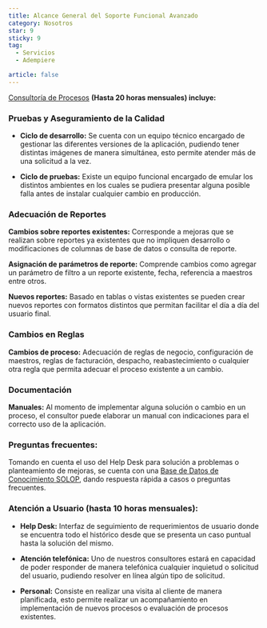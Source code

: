 ```yaml
---
title: Alcance General del Soporte Funcional Avanzado
category: Nosotros
star: 9
sticky: 9
tag:
  - Servicios
  - Adempiere

article: false
---
```


[Consultoría de Procesos](https://docs.erpya.com/about/services/services/process-consulting.html) **(Hasta 20 horas mensuales) incluye:**

### Pruebas y Aseguramiento de la Calidad

- **Ciclo de desarrollo:** Se cuenta con un equipo técnico encargado de gestionar las diferentes versiones de la aplicación, pudiendo tener distintas imágenes de manera simultánea, esto permite atender más de una solicitud a la vez.

- **Ciclo de pruebas:** Existe un equipo funcional encargado de emular los distintos ambientes en los cuales se pudiera presentar alguna posible falla antes de instalar cualquier cambio en producción.

### Adecuación de Reportes

**Cambios sobre reportes existentes:** Corresponde a mejoras que se realizan sobre reportes ya existentes que no impliquen desarrollo o modificaciones de columnas de base de datos o consulta de reporte.

**Asignación de parámetros de reporte:** Comprende cambios como agregar un parámetro de filtro a un reporte existente, fecha, referencia a maestros entre otros.

**Nuevos reportes:** Basado en tablas o vistas existentes se pueden crear nuevos reportes con formatos distintos que permitan facilitar el día a día del usuario final.

### Cambios en Reglas

**Cambios de proceso:** Adecuación de reglas de negocio, configuración de maestros, reglas de facturación, despacho, reabastecimiento o cualquier otra regla que permita adecuar el proceso existente a un cambio.

### Documentación

**Manuales:** Al momento de implementar alguna solución o cambio en un proceso, el consultor puede elaborar un manual con indicaciones para el correcto uso de la aplicación.

### Preguntas frecuentes:

Tomando en cuenta el uso del Help Desk para solución a problemas o planteamiento de mejoras, se cuenta con una [Base de Datos de Conocimiento SOLOP](https://stackoverflowteams.com/c/erpya-customers/join?returnurl=%2fc%2ferpya-customers%2fquestions), dando respuesta rápida a casos o preguntas frecuentes.

### Atención a Usuario (hasta 10 horas mensuales):

- **Help Desk:** Interfaz de seguimiento de requerimientos de usuario donde se encuentra todo el histórico desde que se presenta un caso puntual hasta la solución del mismo.

- **Atención telefónica:** Uno de nuestros consultores estará en capacidad de poder responder de manera telefónica cualquier inquietud o solicitud del usuario, pudiendo resolver en línea algún tipo de solicitud.

- **Personal:** Consiste en realizar una visita al cliente de manera planificada, esto permite realizar un acompañamiento en implementación de nuevos procesos o evaluación de procesos existentes.
